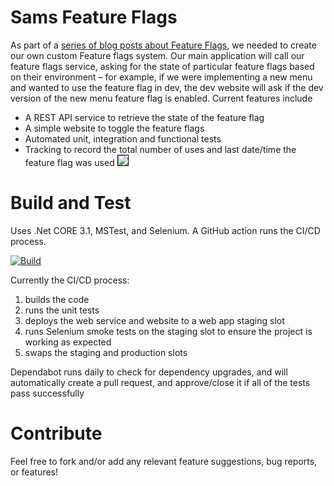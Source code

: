 # Sams Feature Flags
As part of a [series of blog posts about Feature Flags](https://samlearnsazure.blog/2019/09/13/implementing-feature-flags/), we needed to create our own custom Feature flags system. 
Our main application will call our feature flags service, asking for the state of particular feature flags based on their environment – for example, if we were implementing a new menu and wanted to use the feature flag in dev, the dev website will ask if the dev version of the new menu feature flag is enabled. Current features include 
- A REST API service to retrieve the state of the feature flag
- A simple website to toggle the feature flags
- Automated unit, integration and functional tests
- Tracking to record the total number of uses and last date/time the feature flag was used
<kbd><img src="https://samlearnsazure.files.wordpress.com/2019/09/23samsappfeatureflags-2.png?w=1160" style="border: 1px solid black" /></kbd>

# Build and Test
Uses .Net CORE 3.1, MSTest, and Selenium. A GitHub action runs the CI/CD process. 

[![Build](https://github.com/samsmithnz/FeatureFlags/workflows/Feature%20Flags%20CI%2FCD/badge.svg)](https://github.com/samsmithnz/SamsFeatureFlags/actions?query=workflow%3A%22Feature+Flags+CI%2FCD%22)

Currently the CI/CD process: 
1. builds the code
2. runs the unit tests
3. deploys the web service and website to a web app staging slot
4. runs Selenium smoke tests on the staging slot to ensure the project is working as expected
5. swaps the staging and production slots

Dependabot runs daily to check for dependency upgrades, and will automatically create a pull request, and approve/close it if all of the tests pass successfully 

# Contribute
Feel free to fork and/or add any relevant feature suggestions, bug reports, or features!  
